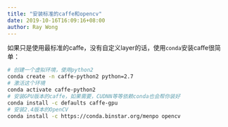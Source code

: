 ```yaml
---
title: "安装标准的caffe和opencv"
date: 2019-10-16T16:09:16+08:00
author: Ray Wong
---
```


如果只是使用最标准的caffe，没有自定义layer的话，使用`conda`安装caffe很简单：

```bash
# 创建一个虚拟环境，使用python2
conda create -n caffe-python2 python=2.7
# 激活这个环境
conda activate caffe-python2
# 安装GPU版本的caffe，如果需要，CUDNN等等依赖conda也会帮你装好
conda install -c defaults caffe-gpu
# 安装2.4版本的OpenCV
conda install -c https://conda.binstar.org/menpo opencv
```
